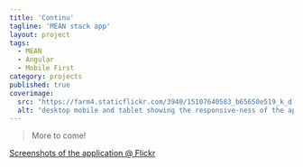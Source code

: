 ```yaml
---
title: 'Continu'
tagline: 'MEAN stack app'
layout: project
tags:
  - MEAN
  - Angular
  - Mobile First
category: projects
published: true
coverimage:
  src: "https://farm4.staticflickr.com/3940/15107640583_b65650e519_k_d.jpg"
  alt: "desktop mobile and tablet showing the responsive-ness of the application"
---
```


> More to come!

[Screenshots of the application @ Flickr](https://www.flickr.com/photos/bassettsj/sets/72157648748985887/)
